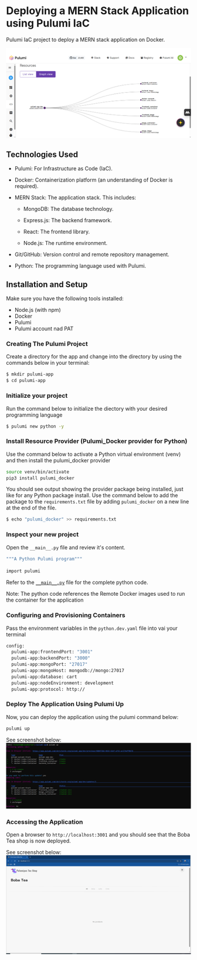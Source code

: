 # Deploying a MERN Stack Application using Pulumi IaC
Pulumi IaC project to deploy a MERN stack application on Docker.

![Pulumi deployment resources graphical view](https://github.com/richards-okiemute/IaC-MERN-Stack-Pulumi/blob/main/images/pulumi%20resource%20graphical%20view.PNG)


## Technologies Used
* Pulumi: For Infrastructure as Code (IaC).

* Docker: Containerization platform (an understanding of Docker is required).

* MERN Stack: The application stack. This includes:

  * MongoDB: The database technology.

  * Express.js: The backend framework.

  * React: The frontend library.

  * Node.js: The runtime environment.

* Git/GitHub: Version control and remote repository management.

* Python: The programming language used with Pulumi.


##  Installation and Setup
Make sure you have the following tools installed:

* Node.js (with npm)
* Docker
* Pulumi
* Pulumi account nad PAT

### Creating The Pulumi Project
Create a directory for the app and change into the directory by using the commands below in your terminal:

```bash
$ mkdir pulumi-app
$ cd pulumi-app
```
### Initialize your project
Run the command below to initialize the diectory with your desired programming language

```bash
$ pulumi new python -y
```

### Install Resource Provider (Pulumi_Docker provider for Python)
Use the command below to activate a Python virtual environment (venv) and then install the pulumi_docker provider

```bash
source venv/bin/activate
pip3 install pulumi_docker
```
You should see output showing the provider package being installed, just like for any Python package install. 
Use the command below to add the package to the `requirements.txt` file by adding `pulumi_docker` on a new line at the end of the file.

```bash
$ echo "pulumi_docker" >> requirements.txt
```


### Inspect your new project
Open the `__main__.py` file and review it's content. 

```bash
"""A Python Pulumi program"""

import pulumi
```

Refer to the [`__main__.py`](https://github.com/richards-okiemute/IaC-MERN-Stack-Pulumi/blob/main/__main__.py) file for the complete python code.

Note: The python code references the Remote Docker images used to run the container for the application

### Configuring and Provisioning Containers

Pass the environment variables in the `python.dev.yaml` file into vai your terminal
```bash
config:
  pulumi-app:frontendPort: "3001"
  pulumi-app:backendPort: "3000"
  pulumi-app:mongoPort: "27017"
  pulumi-app:mongoHost: mongodb://mongo:27017
  pulumi-app:database: cart
  pulumi-app:nodeEnvironment: development
  pulumi-app:protocol: http://
```

### Deploy The Application Using Pulumi Up
Now, you can deploy the application using the pulumi command below:

```bash
pulumi up
```
See screenshot below:
![pulumi up](https://github.com/richards-okiemute/IaC-MERN-Stack-Pulumi/blob/main/images/pulumi%20up.PNG)
### Accessing the Application
Open a browser to `http://localhost:3001` and you should see that the Boba Tea shop is now deployed.

See screenshot below:
![app deployed with pulumi](https://github.com/richards-okiemute/IaC-MERN-Stack-Pulumi/blob/main/images/puluminus.PNG)

